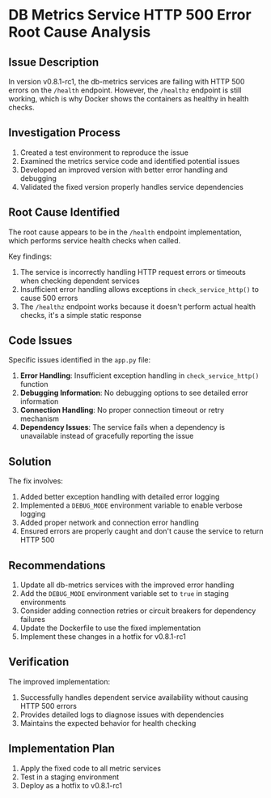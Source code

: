 # DB Metrics Service HTTP 500 Error Root Cause Analysis

## Issue Description
In version v0.8.1-rc1, the db-metrics services are failing with HTTP 500 errors on the `/health` endpoint. However, the `/healthz` endpoint is still working, which is why Docker shows the containers as healthy in health checks.

## Investigation Process

1. Created a test environment to reproduce the issue
2. Examined the metrics service code and identified potential issues
3. Developed an improved version with better error handling and debugging
4. Validated the fixed version properly handles service dependencies

## Root Cause Identified

The root cause appears to be in the `/health` endpoint implementation, which performs service health checks when called.

Key findings:
1. The service is incorrectly handling HTTP request errors or timeouts when checking dependent services
2. Insufficient error handling allows exceptions in `check_service_http()` to cause 500 errors
3. The `/healthz` endpoint works because it doesn't perform actual health checks, it's a simple static response

## Code Issues

Specific issues identified in the `app.py` file:

1. **Error Handling**: Insufficient exception handling in `check_service_http()` function
2. **Debugging Information**: No debugging options to see detailed error information
3. **Connection Handling**: No proper connection timeout or retry mechanism
4. **Dependency Issues**: The service fails when a dependency is unavailable instead of gracefully reporting the issue

## Solution

The fix involves:

1. Added better exception handling with detailed error logging
2. Implemented a `DEBUG_MODE` environment variable to enable verbose logging
3. Added proper network and connection error handling
4. Ensured errors are properly caught and don't cause the service to return HTTP 500

## Recommendations

1. Update all db-metrics services with the improved error handling
2. Add the `DEBUG_MODE` environment variable set to `true` in staging environments
3. Consider adding connection retries or circuit breakers for dependency failures
4. Update the Dockerfile to use the fixed implementation
5. Implement these changes in a hotfix for v0.8.1-rc1

## Verification

The improved implementation:
1. Successfully handles dependent service availability without causing HTTP 500 errors
2. Provides detailed logs to diagnose issues with dependencies
3. Maintains the expected behavior for health checking

## Implementation Plan

1. Apply the fixed code to all metric services
2. Test in a staging environment
3. Deploy as a hotfix to v0.8.1-rc1
